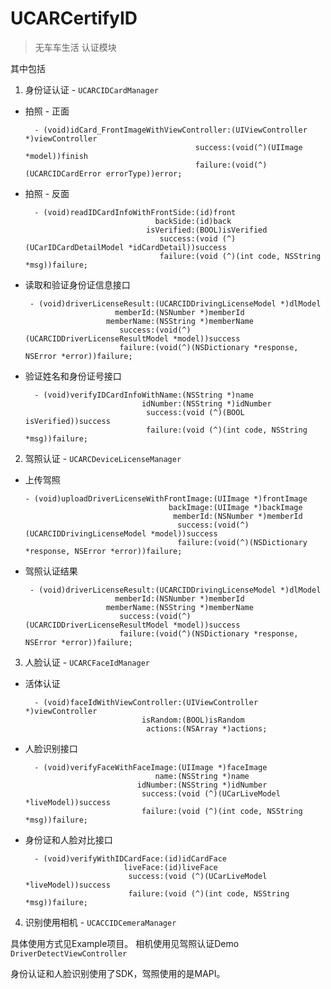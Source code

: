 # UCARCertifyID

> 无车车生活 认证模块

其中包括
1. 身份证认证 - `UCARCIDCardManager`

  * 拍照 - 正面

    ```
      - (void)idCard_FrontImageWithViewController:(UIViewController *)viewController
                                          success:(void(^)(UIImage *model))finish
                                          failure:(void(^)(UCARCIDCardError errorType))error;
    ```

  * 拍照 - 反面

    ```
      - (void)readIDCardInfoWithFrontSide:(id)front
                                 backSide:(id)back
                               isVerified:(BOOL)isVerified
                                  success:(void (^)(UCarIDCardDetailModel *idCardDetail))success
                                  failure:(void (^)(int code, NSString *msg))failure;
    ```

  * 读取和验证身份证信息接口

    ```
     - (void)driverLicenseResult:(UCARCIDDrivingLicenseModel *)dlModel
                        memberId:(NSNumber *)memberId
                      memberName:(NSString *)memberName
                         success:(void(^)(UCARCIDDriverLicenseResultModel *model))success
                         failure:(void(^)(NSDictionary *response, NSError *error))failure;
    ```

  * 验证姓名和身份证号接口

    ```
      - (void)verifyIDCardInfoWithName:(NSString *)name
                              idNumber:(NSString *)idNumber
                               success:(void (^)(BOOL isVerified))success
                               failure:(void (^)(int code, NSString *msg))failure;
    ```

2. 驾照认证 - `UCARCDeviceLicenseManager`

  * 上传驾照

    ```
    - (void)uploadDriverLicenseWithFrontImage:(UIImage *)frontImage
                                    backImage:(UIImage *)backImage
                                     memberId:(NSNumber *)memberId
                                      success:(void(^)(UCARCIDDrivingLicenseModel *model))success
                                      failure:(void(^)(NSDictionary *response, NSError *error))failure;
      ```

  * 驾照认证结果

    ```
     - (void)driverLicenseResult:(UCARCIDDrivingLicenseModel *)dlModel
                        memberId:(NSNumber *)memberId
                      memberName:(NSString *)memberName
                         success:(void(^)(UCARCIDDriverLicenseResultModel *model))success
                         failure:(void(^)(NSDictionary *response, NSError *error))failure;
    ```

3. 人脸认证 - `UCARCFaceIdManager`

  * 活体认证

    ```
      - (void)faceIdWithViewController:(UIViewController *)viewController
                              isRandom:(BOOL)isRandom
                               actions:(NSArray *)actions;
    ```

  * 人脸识别接口

    ```
      - (void)verifyFaceWithFaceImage:(UIImage *)faceImage
                                 name:(NSString *)name
                             idNumber:(NSString *)idNumber
                              success:(void (^)(UCarLiveModel *liveModel))success
                              failure:(void (^)(int code, NSString *msg))failure;
    ```

  * 身份证和人脸对比接口

    ```
      - (void)verifyWithIDCardFace:(id)idCardFace
                          liveFace:(id)liveFace
                           success:(void (^)(UCarLiveModel *liveModel))success
                           failure:(void (^)(int code, NSString *msg))failure;
    ```

4. 识别使用相机 - `UCACCIDCemeraManager`

具体使用方式见Example项目。
相机使用见驾照认证Demo `DriverDetectViewController`

身份认证和人脸识别使用了SDK，驾照使用的是MAPI。
